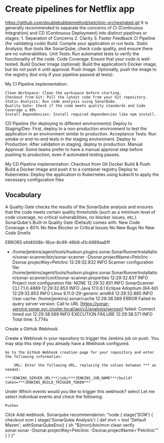 # Create pipelines for Netflix app
https://github.com/doublebubblemethod/petclinic-orchestrated.git
It is generally recommended to separate the concerns of CI (Continuous Integration) and CD (Continuous Deployment) into distinct pipelines or stages:
    1. Separation of Concerns
    2. Clarity
    3. Faster Feedback
CI Pipeline (for validating code)
    Build: Compile your application or run tests.
    Static Analysis: Run tools like SonarQube, check code quality, and ensure there are no vulnerabilities.
    Unit Tests: Run automated tests to verify the functionality of the code.
    Code Coverage: Ensure that your code is well-tested.
    Build Docker Image (optional): Build the application’s Docker image, but do not push it until approval.
    Push Image: Optionally, push the image to the registry (but only if your pipeline passed all tests).

My CI Pipeline implementation:

    Clean Workspace: Clean the workspace before starting.
    Checkout from Git: Pull the latest code from your Git repository.
    Static Analysis: Run code analysis using SonarQube.
    Quality Gate: Check if the code meets quality standards and Code Coverage ≥ 80%
    Install Dependencies: Install required dependencies like npm install.


CD Pipeline (for deploying to different environments)
    Deploy to Staging/Dev: First, deploy to a non-production environment to test the application in an environment similar to production.
    Acceptance Tests: Run smoke or end-to-end tests in the staging environment.
    Deploy to Production: After validation in staging, deploy to production.
    Manual Approval: Some teams prefer to have a manual approval step before pushing to production, even if automated testing passes.

My CD Pipeline implementation:
    Checkout from Git
    Docker Build & Push: Build a Docker image and push it to a container registry 
    Deploy to Kubernetes: Deploy the application to Kubernetes using kubectl to apply the necessary configuration files 
## Vocabulary
A Quality Gate checks the results of the SonarQube analysis and ensures that the code meets certain quality thresholds (such as a minimum level of code coverage, no critical vulnerabilities, no blocker issues, etc.). 
SonarQube's Built-in Quality Gate (Default) comes with: 
    New Code Coverage ≥ 80%
    No New Blocker or Critical Issues
    No New Bugs
    No New Code Smells


 ERRORS efd4008b-16ce-6c99-46b9-d1c4889aa81f
 
+ /home/jenkins/agent/tools/hudson.plugins.sonar.SonarRunnerInstallation/sonar-scanner/bin/sonar-scanner -Dsonar.projectName=Petclinc -Dsonar.projectKey=Petclinc
12:29:32.832 INFO  Scanner configuration file: /home/jenkins/agent/tools/hudson.plugins.sonar.SonarRunnerInstallation/sonar-scanner/conf/sonar-scanner.properties
12:29:32.837 INFO  Project root configuration file: NONE
12:29:32.851 INFO  SonarScanner CLI 7.1.0.4889
12:29:32.853 INFO  Java 17.0.8.1 Eclipse Adoptium (64-bit)
12:29:32.853 INFO  Linux 6.11.0-29-generic amd64
12:29:32.885 INFO  User cache: /home/jenkins/.sonar/cache
12:29:38.569 ERROR Failed to query server version: Call to URL [https://sonar-service.sonar.svc.cluster.local/api/v2/analysis/version] failed: Connect timed out
12:29:38.569 INFO  EXECUTION FAILURE
12:29:38.571 INFO  Total time: 5.774s

Create a GitHub Webhook

Create a Webhook in your repository to trigger the Jenkins job on push. You may skip this step if you already have a Webhook configured.

    Go to the GitHub Webhook creation page for your repository and enter the following information:

        URL: Enter the following URL, replacing the values between *** as needed:

    ***JENKINS_SERVER_URL***/job/***JENKINS_JOB_NAME***/build?token=***JENKINS_BUILD_TRIGGER_TOKEN***

Under Which events would you like to trigger this webhook? select Let me select individual events and check the following:

    Pushes

Click Add webhook.
Sonarqube recommendarion: 
"node {
  stage('SCM') {
    checkout scm
  }
  stage('SonarQube Analysis') {
    def mvn = tool 'Default Maven';
    withSonarQubeEnv() {
      sh "${mvn}/bin/mvn clean verify sonar:sonar -Dsonar.projectKey=Petclinic -Dsonar.projectName='Petclinic'"
    }
  }
}"
